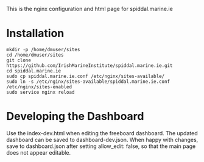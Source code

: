 This is the nginx configuration and html page for spiddal.marine.ie

Installation
============

    mkdir -p /home/dmuser/sites
    cd /home/dmuser/sites
    git clone https://github.com/IrishMarineInstitute/spiddal.marine.ie.git
    cd spiddal.marine.ie
    sudo cp spiddal.marine.ie.conf /etc/nginx/sites-available/
    sudo ln -s /etc/nginx/sites-available/spiddal.marine.ie.conf /etc/nginx/sites-enabled
    sudo service nginx reload


Developing the Dashboard
========================
Use the index-dev.html when editing the freeboard dashboard. The updated dashboard can be saved to dashboard-dev.json.
When happy with changes, save to dashboard.json after setting allow_edit: false, so that the main page
does not appear editable.


